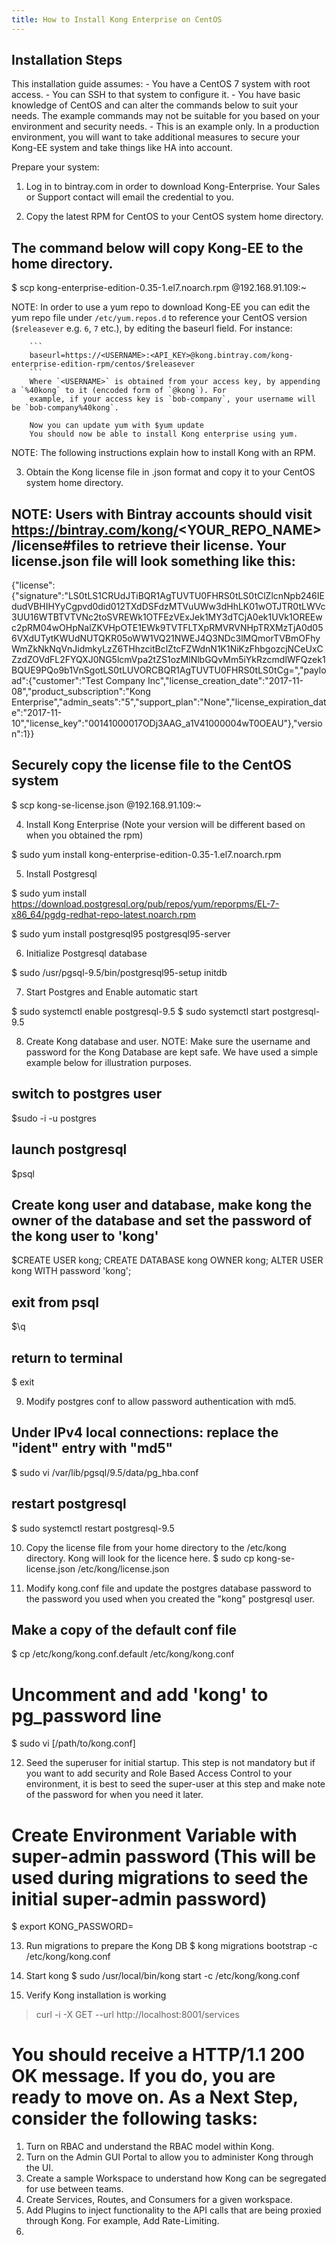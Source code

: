 ```yaml
---
title: How to Install Kong Enterprise on CentOS
---
```


## Installation Steps

This installation guide assumes:
        - You have a CentOS 7 system with root access. 
        - You can SSH to that system to configure it. 
        - You have basic knowledge of CentOS and can alter the commands below to suit your needs. The example commands may not 
          be suitable for you based on your environment and security needs. 
        - This is an example only. In a production environment, you will want to take additional measures to secure your 
          Kong-EE system and take things like HA into account. 
        
Prepare your system:

1. Log in to bintray.com in order to download Kong-Enterprise. Your Sales or Support contact will email the credential to you.

2. Copy the latest RPM for CentOS to your CentOS system home directory. 

## The command below will copy Kong-EE to the home directory. ##

$ scp kong-enterprise-edition-0.35-1.el7.noarch.rpm <centos user>@192.168.91.109:~
        
NOTE: In order to use a yum repo to download Kong-EE you can edit the yum repo file under `/etc/yum.repos.d` to reference your CentOS version (`$releasever` e.g. `6`, `7` etc.), by editing the baseurl field. For instance:

        ```
        baseurl=https://<USERNAME>:<API_KEY>@kong.bintray.com/kong-enterprise-edition-rpm/centos/$releasever
        ```
        Where `<USERNAME>` is obtained from your access key, by appending a `%40kong` to it (encoded form of `@kong`). For      
        example, if your access key is `bob-company`, your username will be `bob-company%40kong`.
        
        Now you can update yum with $yum update
        You should now be able to install Kong enterprise using yum. 

NOTE: The following instructions explain how to install Kong with an RPM. 

3. Obtain the Kong license file in .json format and copy it to your CentOS system home directory. 

## NOTE: Users with Bintray accounts should visit https://bintray.com/kong/<YOUR_REPO_NAME>/license#files to retrieve their license. Your license.json file will look something like this:
{"license":{"signature":"LS0tLS1CRUdJTiBQR1AgTUVTU0FHRS0tLS0tClZlcnNpb246IEdudVBHIHYyCgpvd0did012TXdDSFdzMTVuUWw3dHhLK01wOTJTR0tLWVc3UU16WTBTVTVNc2toSVREWk1OTFEzVExJek1MY3dTCjA0ek1UVk1OREEwc2pRM04wOHpNalZKVHpOTE1EWk9TVTFLTXpRMVRVNHpTRXMzTjA0d056VXdUTytKWUdNUTQKR05oWW1VQ21NWEJ4Q3NDc3lMQmorTVBmOFhyWmZkNkNqVnJidmkyLzZ6THhzcitBclZtcFZWdnN1K1NiKzFhbgozcjNCeUxCZzdZOVdFL2FYQXJ0NG5lcmVpa2tZS1ozMlNlbGQvMm5iYkRzcmdlWFQzek1BQUE9PQo9b1VnSgotLS0tLUVORCBQR1AgTUVTU0FHRS0tLS0tCg=","payload":{"customer":"Test Company Inc","license_creation_date":"2017-11-08","product_subscription":"Kong Enterprise","admin_seats":"5","support_plan":"None","license_expiration_date":"2017-11-10","license_key":"00141000017ODj3AAG_a1V41000004wT0OEAU"},"version":1}}

## Securely copy the license file to the CentOS system ##
$ scp kong-se-license.json <centos username>@192.168.91.109:~

4. Install Kong Enterprise (Note your version will be different based on when you obtained the rpm)

$  sudo yum install kong-enterprise-edition-0.35-1.el7.noarch.rpm

5. Install Postgresql 

$ sudo yum install https://download.postgresql.org/pub/repos/yum/reporpms/EL-7-x86_64/pgdg-redhat-repo-latest.noarch.rpm

$ sudo yum install postgresql95 postgresql95-server

6. Initialize Postgresql database

$ sudo /usr/pgsql-9.5/bin/postgresql95-setup initdb

7. Start Postgres and Enable automatic start

$ sudo systemctl enable postgresql-9.5
$ sudo systemctl start postgresql-9.5

8. Create Kong database and user. NOTE: Make sure the username and password for the Kong Database are kept safe. We have used a simple example below for illustration purposes. 

## switch to postgres user ##
$sudo -i -u postgres

## launch postgresql ##
$psql

## Create kong user and database, make kong the owner of the database and set the password of the kong user to 'kong' ##
$CREATE USER kong; CREATE DATABASE kong OWNER kong; ALTER USER kong WITH password 'kong';

## exit from psql ##
$\q

## return to terminal ##
$ exit

9. Modify postgres conf to allow password authentication with md5. 

## Under IPv4 local connections: replace the "ident" entry with "md5"
$ sudo vi /var/lib/pgsql/9.5/data/pg_hba.conf 

## restart postgresql ##
$ sudo systemctl restart postgresql-9.5

10. Copy the license file from your home directory to the /etc/kong directory. Kong will look for the licence here. 
$ sudo cp kong-se-license.json /etc/kong/license.json

11. Modify kong.conf file and update the postgres database password to the password you used when you created the "kong" postgresql user. 

## Make a copy of the default conf file
$ cp /etc/kong/kong.conf.default /etc/kong/kong.conf

# Uncomment and add 'kong' to pg_password line
$ sudo vi [/path/to/kong.conf]

12. Seed the superuser for initial startup. This step is not mandatory but if you want to add security and Role Based Access Control to your environment, it is best to seed the super-user at this step and make note of the password for when you need it later. 
# Create Environment Variable with super-admin password (This will be used during migrations to seed the initial super-admin password)
$ export KONG_PASSWORD=<password-only-you-know>

13. Run migrations to prepare the Kong DB
$ kong migrations bootstrap -c /etc/kong/kong.conf

14. Start kong
$ sudo /usr/local/bin/kong start -c /etc/kong/kong.conf

15. Verify Kong installation is working
> curl -i -X GET --url http://localhost:8001/services

# You should receive a HTTP/1.1 200 OK message. If you do, you are ready to move on. As a Next Step, consider the following tasks:
1. Turn on RBAC and understand the RBAC model within Kong. 
2. Turn on the Admin GUI Portal to allow you to administer Kong through the UI. 
3. Create a sample Workspace to understand how Kong can be segregated for use between teams. 
4. Create Services, Routes, and Consumers for a given workspace. 
5. Add Plugins to inject functionality to the API calls that are being proxied through Kong. For example, Add Rate-Limiting. 
2. 
